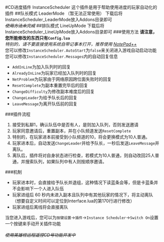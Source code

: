 #CD进度插件 InstanceScheduler
这个插件是用于帮助使用进度的玩家自动化的插件
##队长模式 LeaderMode （暂无法正常使用）
下载后将InstanceScheduler_LeaderMode放入Addons目录即可<br/>
~~_使用方法未完成_~~
##排队模式 LineUpMode
下载后将InstanceScheduler_LineUpMode放入Addons目录即可
###使用方法
**请注意，您所能修改的东西只有`Config.lua`**<br/>
_特别的，请不要直接使用系统自带记事本打开，推荐使用 [NotePad++](https://notepad-plus-plus.org/download/)_
<br/>您可以修改`InstanceScheduler.AutoStart`为`false`来关闭进入游戏自动启动功能<br/>
您可以修改`InstanceScheduler.Messages`内的自动回复信息

* `AddInLine`为加入队列时的回复
* `AlreadyInLine`为玩家已经加入队列时的回复
* `NetProblem`为玩家由于网络原因跨位面失败时的回复
* `ResetComplete`为副本重置完毕后的回复
* `ChangeDifficulty`为修改副本难度后的回复
* `ChangeLeader`为给予队长后的回复
* `LeaveMessage`为离开队伍前的回复

###插件流程
1. 接受到私聊1，确认队伍中是否有人，是则加入队列，否则发送邀请
2. 玩家同意邀请后，重置副本，并在小队频道发送`ResetComplete`
3. 特别的，在玩家进本前接受到小队频道的10，将会更换模式为10人普通。
4. 玩家进本后，自动发送`ChangeLeader`并给予队长，一秒后发送`LeaveMessage`并离队。
5. 离队后，插件将对自身状态进行检查，若模式为10人普通，则自动改回25人普通，并搜索队列，如果队列中有人则按顺序邀请。

###机制
* 玩家进本时，会直接给予队长并退组，这种情况下读蓝条会等，但是卡蓝条并不会影响下一个人进入队伍
* 玩家进组后 60 秒内未进入副本且队列中有其他玩家的情况下，将主动离队（想要自定义时间可以定位到Interface.lua的第170行进行修改）
* 玩家进组后离线将会直接离队

当您进入游戏后，您可以为`按键设置`->`插件`->`Instance Scheduler`->`Switch On`设置一个按键来手动开关插件功能<br/><br/>
_~~使用英雄榜远程遥控CD号功能开发中~~_
